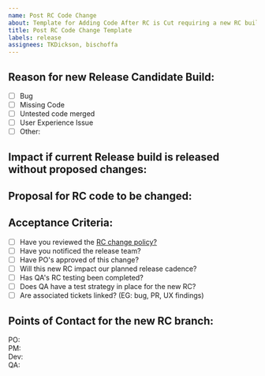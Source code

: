 ```yaml
---
name: Post RC Code Change
about: Template for Adding Code After RC is Cut requiring a new RC build
title: Post RC Code Change Template
labels: release
assignees: TKDickson, bischoffa
---
```

<!-- Please fill out all of the relevant sections of this template. Please do not delete any areas of this template. The tickets can be updated as the sections are finished and any section that doesn't need to have info should be labeled as NA -->

## Reason for new Release Candidate Build:
- [ ] Bug
- [ ] Missing Code
- [ ] Untested code merged
- [ ] User Experience Issue
- [ ] Other: 
<!-- Enter the reason for needing a new RC to be cut / Ticket number for Bug or PR -->

## Impact if current Release build is released without proposed changes:
<!-- Enter the potential impact if the current RC is released as is, or the business impact if the current release "slips" for a cycle -->

## Proposal for RC code to be changed:
<!-- provide detail the proposed change -->

## Acceptance Criteria:
- [ ] Have you reviewed the [RC change policy?](https://github.com/department-of-veterans-affairs/va.gov-team/blob/master/products/va-mobile-app/Teams/QA%20and%20Release/Policies/Policy%20-%20Change%20Management%20for%20Adding%20New%20Code%20to%20the%20Release%20Branch.md)
- [ ] Have you notificed the release team?
- [ ] Have PO's approved of this change?
- [ ] Will this new RC impact our planned release cadence?
- [ ] Has QA's RC testing been completed?
- [ ] Does QA have a test strategy in place for the new RC?
- [ ] Are associated tickets linked? (EG: bug, PR, UX findings) 

## Points of Contact for the new RC branch:
<!-- Please enter points of contact for the following areas that will be addressing the new RC branch --!>
PO:<br>
PM:<br>
Dev:<br>
QA:
